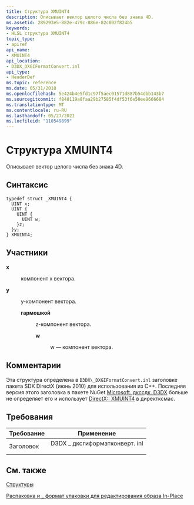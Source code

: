 ```yaml
---
title: Структура XMUINT4
description: Описывает вектор целого числа без знака 4D.
ms.assetid: 289293e5-882e-479c-886e-82c802f824b5
keywords:
- HLSL структура XMUINT4
topic_type:
- apiref
api_name:
- XMUINT4
api_location:
- D3DX_DXGIFormatConvert.inl
api_type:
- HeaderDef
ms.topic: reference
ms.date: 05/31/2018
ms.openlocfilehash: 5e424b4e5fd1c97f5aec01571d887b54dbb143b7
ms.sourcegitcommit: f848119a8faa29b27585f4df53f6e50ee9666684
ms.translationtype: MT
ms.contentlocale: ru-RU
ms.lasthandoff: 05/27/2021
ms.locfileid: "110549899"
---
```

# <a name="xmuint4-structure"></a>Структура XMUINT4

Описывает вектор целого числа без знака 4D.

## <a name="syntax"></a>Синтаксис


``` syntax
typedef struct _XMUINT4 {
  UINT x;
  UINT {
    UINT {
      UINT w;
    }z;
  }y;
} XMUINT4;
```



## <a name="members"></a>Участники

<dl> <dt>

**x**
</dt> <dd>

компонент x вектора.

</dd> <dt>

**y**
</dt> <dd>

y-компонент вектора.

<dl> <dt>

**гармошкой**
</dt> <dd>

z-компонент вектора.

<dl> <dt>

**w**
</dt> <dd>

w — компонент вектора.

</dd> </dl> </dd> </dl> </dd> </dl>




## <a name="remarks"></a>Комментарии

Эта структура определена в ``D3DX\_DXGIFormatConvert.inl`` заголовке пакета SDK DirectX (июнь 2010) для использования из C++. Последняя версия этого заголовка в пакете NuGet [Microsoft. дкссдк. D3DX](https://www.nuget.org/packages/Microsoft.DXSDK.D3DX) больше не определяет его и использует [DirectX:: XMUINT4](/windows/win32/api/directxmath/ns-directxmath-xmuint4) в директксмас.




## <a name="requirements"></a>Требования



| Требование | Применение |
|-------------------|--------------------------------------------------------------------------------------------------------|
| Заголовок<br/> | <dl> <dt>D3DX \_ дксгиформатконверт. inl</dt> </dl> |



## <a name="see-also"></a>См. также

<dl> <dt>

[Структуры](format-conversion-structures.md)
</dt> <dt>

[Распаковка и \_ формат упаковки для редактирования образа In-Place](dx-graphics-hlsl-unpacking-packing-dxgi-format.md)
</dt> </dl>